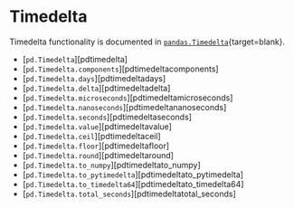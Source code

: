 # Timedelta

Timedelta functionality is documented in [`pandas.Timedelta`](https://pandas.pydata.org/pandas-docs/stable/reference/api/pandas.Timedelta.html){target=blank}.

- \[`pd.Timedelta`\][pdtimedelta]
- \[`pd.Timedelta.components`\][pdtimedeltacomponents]
- \[`pd.Timedelta.days`\][pdtimedeltadays]
- \[`pd.Timedelta.delta`\][pdtimedeltadelta]
- \[`pd.Timedelta.microseconds`\][pdtimedeltamicroseconds]
- \[`pd.Timedelta.nanoseconds`\][pdtimedeltananoseconds]
- \[`pd.Timedelta.seconds`\][pdtimedeltaseconds]
- \[`pd.Timedelta.value`\][pdtimedeltavalue]
- \[`pd.Timedelta.ceil`\][pdtimedeltaceil]
- \[`pd.Timedelta.floor`\][pdtimedeltafloor]
- \[`pd.Timedelta.round`\][pdtimedeltaround]
- \[`pd.Timedelta.to_numpy`\][pdtimedeltato_numpy]
- \[`pd.Timedelta.to_pytimedelta`\][pdtimedeltato_pytimedelta]
- \[`pd.Timedelta.to_timedelta64`\][pdtimedeltato_timedelta64]
- \[`pd.Timedelta.total_seconds`\][pdtimedeltatotal_seconds]
